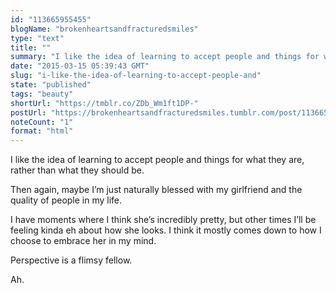 ```yaml
---
id: "113665955455"
blogName: "brokenheartsandfracturedsmiles"
type: "text"
title: ""
summary: "I like the idea of learning to accept people and things for what they are, rather than what they should be.  Then again, maybe..."
date: "2015-03-15 05:39:43 GMT"
slug: "i-like-the-idea-of-learning-to-accept-people-and"
state: "published"
tags: "beauty"
shortUrl: "https://tmblr.co/ZDb_Wm1ft1DP-"
postUrl: "https://brokenheartsandfracturedsmiles.tumblr.com/post/113665955455/i-like-the-idea-of-learning-to-accept-people-and"
noteCount: "1"
format: "html"
---
```


I like the idea of learning to accept people and things for what they are, rather than what they should be. 

Then again, maybe I’m just naturally blessed with my girlfriend and the quality of people in my life. 

I have moments where I think she’s incredibly pretty, but other times I’ll be feeling kinda eh about how she looks. I think it mostly comes down to how I choose to embrace her in my mind. 

Perspective is a flimsy fellow. 

Ah.